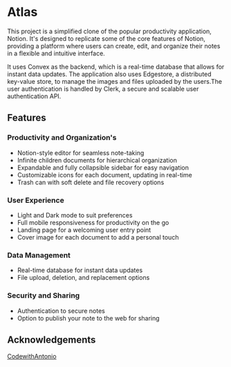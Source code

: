 # Atlas

This project is a simplified clone of the popular productivity application, Notion. It's designed to replicate some of the core features of Notion, providing a platform where users can create, edit, and organize their notes in a flexible and intuitive interface.

It uses Convex as the backend, which is a real-time database that allows for instant data updates. The application also uses Edgestore, a distributed key-value store, to manage the images and files uploaded by the users.The user authentication is handled by Clerk, a secure and scalable user authentication API.

## Features

### Productivity and Organization's

- Notion-style editor for seamless note-taking
- Infinite children documents for hierarchical organization
- Expandable and fully collapsible sidebar for easy navigation
- Customizable icons for each document, updating in real-time
- Trash can with soft delete and file recovery options

### User Experience

- Light and Dark mode to suit preferences
- Full mobile responsiveness for productivity on the go
- Landing page for a welcoming user entry point
- Cover image for each document to add a personal touch

### Data Management

- Real-time database for instant data updates
- File upload, deletion, and replacement options

### Security and Sharing

- Authentication to secure notes
- Option to publish your note to the web for sharing

## Acknowledgements

[CodewithAntonio](https://www.youtube.com/@codewithantonio)

